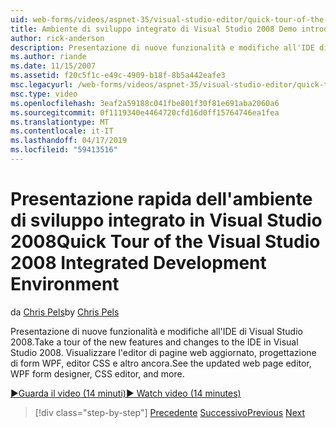```yaml
---
uid: web-forms/videos/aspnet-35/visual-studio-editor/quick-tour-of-the-visual-studio-2008-integrated-development-environment
title: Ambiente di sviluppo integrato di Visual Studio 2008 Demo introduttiva | Microsoft Docs
author: rick-anderson
description: Presentazione di nuove funzionalità e modifiche all'IDE di Visual Studio 2008. Visualizzare l'editor di pagine web aggiornato, progettazione di form WPF, editor CSS e altro ancora.
ms.author: riande
ms.date: 11/15/2007
ms.assetid: f20c5f1c-e49c-4909-b18f-8b5a442eafe3
msc.legacyurl: /web-forms/videos/aspnet-35/visual-studio-editor/quick-tour-of-the-visual-studio-2008-integrated-development-environment
msc.type: video
ms.openlocfilehash: 3eaf2a59188c041fbe801f30f81e691aba2060a6
ms.sourcegitcommit: 0f1119340e4464720cfd16d0ff15764746ea1fea
ms.translationtype: MT
ms.contentlocale: it-IT
ms.lasthandoff: 04/17/2019
ms.locfileid: "59413516"
---
```

# <a name="quick-tour-of-the-visual-studio-2008-integrated-development-environment"></a><span data-ttu-id="713cf-104">Presentazione rapida dell'ambiente di sviluppo integrato in Visual Studio 2008</span><span class="sxs-lookup"><span data-stu-id="713cf-104">Quick Tour of the Visual Studio 2008 Integrated Development Environment</span></span>

<span data-ttu-id="713cf-105">da [Chris Pels](https://twitter.com/chrispels)</span><span class="sxs-lookup"><span data-stu-id="713cf-105">by [Chris Pels](https://twitter.com/chrispels)</span></span>

<span data-ttu-id="713cf-106">Presentazione di nuove funzionalità e modifiche all'IDE di Visual Studio 2008.</span><span class="sxs-lookup"><span data-stu-id="713cf-106">Take a tour of the new features and changes to the IDE in Visual Studio 2008.</span></span> <span data-ttu-id="713cf-107">Visualizzare l'editor di pagine web aggiornato, progettazione di form WPF, editor CSS e altro ancora.</span><span class="sxs-lookup"><span data-stu-id="713cf-107">See the updated web page editor, WPF form designer, CSS editor, and more.</span></span>

[<span data-ttu-id="713cf-108">&#9654;Guarda il video (14 minuti)</span><span class="sxs-lookup"><span data-stu-id="713cf-108">&#9654; Watch video (14 minutes)</span></span>](https://channel9.msdn.com/Blogs/ASP-NET-Site-Videos/quick-tour-of-the-visual-studio-2008-integrated-development-environment)

> [!div class="step-by-step"]
> <span data-ttu-id="713cf-109">[Precedente](intellisense-for-jscript-and-aspnet-ajax.md)
> [Successivo](creating-and-modifying-a-css-file.md)</span><span class="sxs-lookup"><span data-stu-id="713cf-109">[Previous](intellisense-for-jscript-and-aspnet-ajax.md)
[Next](creating-and-modifying-a-css-file.md)</span></span>
